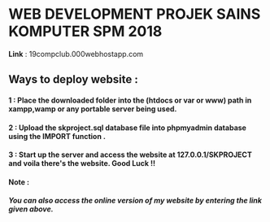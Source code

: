 # WEB DEVELOPMENT PROJEK SAINS KOMPUTER SPM 2018
 <b>Link</b> : 19compclub.000webhostapp.com





<h2>Ways to deploy website : </h2>

<h4>1 : Place the downloaded folder into the (htdocs or var or www) path in xampp,wamp or any portable server being used.</h4>
<h4>2 : Upload the skproject.sql database file into phpmyadmin database using the IMPORT function . </h4>

<h4>  3 : Start up the server and access the website at 127.0.0.1/SKPROJECT and voila there's the website. Good Luck !! </h4>


<h4>Note : </h4>
<h5><b>You can also access the online version of my website by entering the link given above.<b> <h5>
